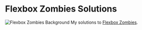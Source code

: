 # Flexbox Zombies Solutions
![Flexbox Zombies Background](https://mastery.games/flexboxzombies/conversation/background2.jpg)
My solutions to [Flexbox Zombies](https://mastery.games/flexboxzombies/).
